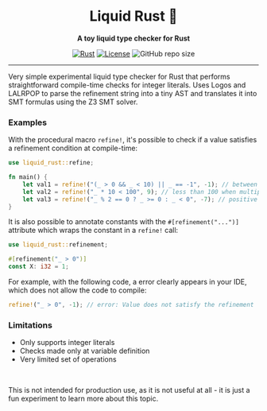 <div align="center">

# Liquid Rust 🦀

**A toy liquid type checker for Rust**

[![Rust](https://img.shields.io/badge/Built_with-Rust-orange?logo=rust)](https://www.rust-lang.org/)
[![License](https://img.shields.io/badge/License-MIT-blue.svg)](LICENSE)
![GitHub repo size](https://img.shields.io/github/repo-size/rcosta358/liquid-rust)

</div>

---

Very simple experimental liquid type checker for Rust that performs straightforward compile-time checks for integer literals.
Uses Logos and LALRPOP to parse the refinement string into a tiny AST and translates it into SMT formulas using the Z3 SMT solver. 

### Examples

With the procedural macro `refine!`, it's possible to check if a value satisfies a refinement condition at compile-time:

```rust
use liquid_rust::refine;

fn main() {
    let val1 = refine!("(_ > 0 && _ < 10) || _ == -1", -1); // between 0 and 10 or exactly -1
    let val2 = refine!("_ * 10 < 100", 9); // less than 100 when multiplied by 10
    let val3 = refine!("_ % 2 == 0 ? _ >= 0 : _ < 0", -7); // positive evens or negative odds
}
```

It is also possible to annotate constants with the `#[refinement("...")]` attribute which wraps the constant in a `refine!` call:

```rust
use liquid_rust::refinement;

#[refinement("_ > 0")]
const X: i32 = 1;
```

For example, with the following code, a error clearly appears in your IDE, which does not allow the code to compile:

```rust
refine!("_ > 0", -1); // error: Value does not satisfy the refinement
```

### Limitations

- Only supports integer literals
- Checks made only at variable definition
- Very limited set of operations

<br />

This is not intended for production use, as it is not useful at all - it is just a fun experiment to learn more about this topic.
